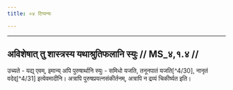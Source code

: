 ```yaml
---
title: ०४ टिप्पन्यः

---
```


[^4/26]: E2,6: cikīrṣyate

[^4/27]: E2 hat prītyutsargo 'pi in Klammern

[^4/28]: E2,6: anugṛhyeta

[^4/29]: E2: 5,7; E6: 2,4

____________________________________________


## अविशेषात् तु शास्त्रस्य यथाश्रुतिफलानि स्युः // MS_४,१.४ //

उच्यते - यद्य् एवम्, इमान्य् अपि पुरुषार्थानि स्युः - समिधो यजति, तनूनपातं यजति[^4/30], नानृतं वदेद्[^4/31] इत्येवमादीनि। अत्रापि पुरुषप्रयत्नसंकीर्तनम्, अत्रापि न द्रव्यं चिकीर्ष्यत इति।
